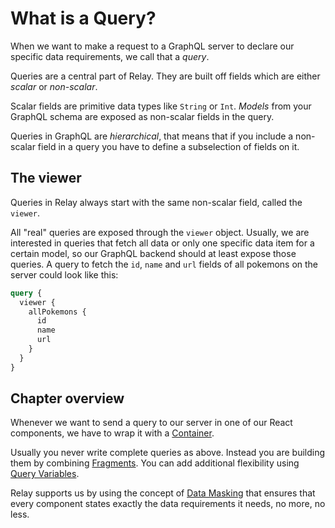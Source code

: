 # What is a Query?

When we want to make a request to a GraphQL server to declare our specific data requirements, we call that a *query*.

Queries are a central part of Relay. They are built off fields which are either *scalar* or *non-scalar*.

Scalar fields are primitive data types like `String` or `Int`.
*Models* from your GraphQL schema are exposed as non-scalar fields in the query.

Queries in GraphQL are *hierarchical*, that means that if you  include a non-scalar field in a query you have to define a subselection of fields on it.

## The viewer

Queries in Relay always start with the same non-scalar field, called the `viewer`.

All "real" queries are exposed through the `viewer` object. Usually, we are interested in queries that fetch all data or only one specific data item for a certain model, so our GraphQL backend should at least expose those queries. A query to fetch the `id`, `name` and `url` fields of all pokemons on the server could look like this:

```graphql
query {
  viewer {
    allPokemons {
      id
      name
      url
    }
  }
}
```

## Chapter overview

Whenever we want to send a query to our server in one of our React components, we have to wrap it with a [Container](containers-fragments.md).

Usually you never write complete queries as above. Instead you are building them by combining [Fragments](containers-fragments.md). You can add additional flexibility using [Query Variables](variables.md).

Relay supports us by using the concept of [Data Masking](data-masking.md) that ensures that every component states exactly the data requirements it needs, no more, no less.
